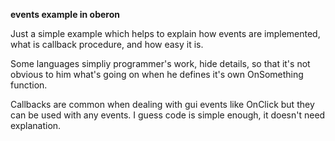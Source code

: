 **events example in oberon**

Just a simple example which helps to explain how events are implemented, what is callback procedure, and how easy it is.

Some languages simpliy programmer's work, hide details, so that it's not obvious to him what's going on when he defines it's own OnSomething function.

Callbacks are common when dealing with gui events like OnClick but they can be used with any events. I guess code is simple enough, it doesn't need explanation.
